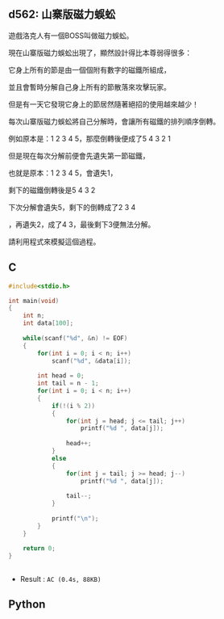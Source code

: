 ## d562: 山寨版磁力蜈蚣
遊戲洛克人有一個BOSS叫做磁力蜈蚣。

現在山寨版磁力蜈蚣出現了，顯然設計得比本尊弱得很多：

它身上所有的節是由一個個附有數字的磁鐵所組成，

並且會暫時分解自己身上所有的節散落來攻擊玩家。

但是有一天它發現它身上的節居然隨著絕招的使用越來越少！

每次山寨版磁力蜈蚣將自己分解時，會讓所有磁鐵的排列順序倒轉。

例如原本是：1 2 3 4 5，那麼倒轉後便成了5 4 3 2 1

但是現在每次分解前便會先遺失第一節磁鐵，

也就是原本：1 2 3 4 5，會遺失1，

剩下的磁鐵倒轉後是5 4 3 2

下次分解會遺失5，剩下的倒轉成了2 3 4

，再遺失2，成了4 3，最後剩下3便無法分解。

請利用程式來模擬這個過程。

## C
```C
#include<stdio.h>

int main(void)
{
	int n;
	int data[100];
	
	while(scanf("%d", &n) != EOF)
	{
		for(int i = 0; i < n; i++)
			scanf("%d", &data[i]);
		
		int head = 0;
		int tail = n - 1;	
		for(int i = 0; i < n; i++)
		{
			if(!(i % 2))
			{
				for(int j = head; j <= tail; j++)
					printf("%d ", data[j]);
				
				head++;
			}
			else
			{
				for(int j = tail; j >= head; j--)
					printf("%d ", data[j]);
				
				tail--;
			}
			
			printf("\n");
		}
	}
	
	return 0;
}
 
```
 * Result : `AC (0.4s, 88KB)`

## Python
